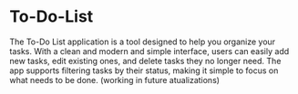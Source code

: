 # To-Do-List
The To-Do List application is a tool designed to help you organize your tasks. With a clean and modern and simple interface, users can easily add new tasks, edit existing ones, and delete tasks they no longer need. The app supports filtering tasks by their status, making it simple to focus on what needs to be done. (working in future atualizations)
